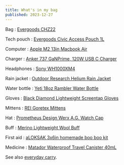 ```yaml
---
title: What's in my bag
published: 2023-12-27
---
```


Bag
: [Evergoods CHZ22][bag]

Tech pouch
: [Evergoods Civic Access Pouch 1L][tech-pouch]

Computer
: [Apple M2 13in Macbook Air][computer]

Charger
: [Anker 737 GaNPrime, 120W USB C Charger][charger]

Headphones
: [Sony WH1000XM4][headphones]

Rain jacket
: [Outdoor Research Helium Rain Jacket][rain-jacket]

Water bottle
: [Yeti 18oz Rambler Water Bottle][water-bottle]

Gloves
: [Black Diamond Lightweight Screentap Gloves][gloves]

Mittens
: [REI Goretex Mittens][mittens]

Hat
: [Prometheus Design Werx A.G. Watch Cap][hat]

Buff
: [Merino Lightweight Wool Buff][buff]

First aid
: [aLOKSAK 3x6in homemade boo boo kit][first-aid]

Medicine
: [Matador Waterproof Travel Canister 40mL][medicine]

See also [everyday carry](/everyday-carry).

[bag]: https://evergoods.us/collections/civic-half-zip-series/products/civic-half-zip-22l
[tech-pouch]: https://evergoods.us/collections/pouches/products/civic-access-pouch-1l
[computer]: https://www.apple.com/macbook-air-13-and-15-m2/
[charger]: https://amzn.to/3NDsCOo
[headphones]: https://amzn.to/48i1kFp
[rain-jacket]: https://amzn.to/3RBZ8kT
[water-bottle]: https://amzn.to/4az4HJD
[gloves]: https://www.blackdiamondequipment.com/en_US/product/lightweight-screentap-gloves/?colorid=5922
[mittens]: https://www.rei.com/product/194829/rei-co-op-minimalist-gtx-mittens-20?color=BLACK
[hat]: https://prometheusdesignwerx.com/collections/headwear/products/a-g-watch-cap-terra?variant=45008460874015
[buff]: https://amzn.to/3GYTyEh
[first-aid]: https://amzn.to/3NJlq31
[medicine]: https://www.matadorequipment.com/products/waterproof-travel-canister-small?variant=32201638772849
